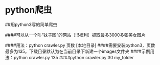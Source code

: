 # python爬虫
##用python3写的简单爬虫

####可以从一个叫“妹子图”的网站（!!!福利）抓取最多3000多张美女图片

####用法：python crawler.py 页数 [本地目录]
####需要安装python3，页数最多为135，下载目录默认为在当前目录下新建一个images文件夹
####示例用法：python crawler.py 135
####python crawler.py 30 my_folder
